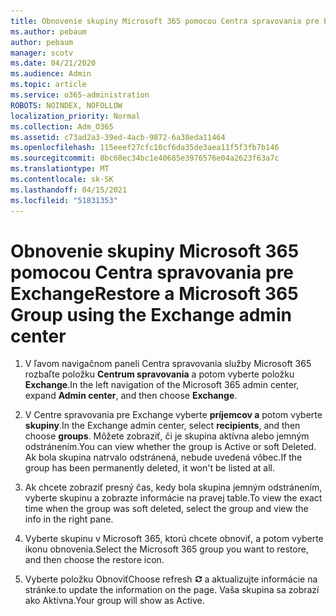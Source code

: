 ```yaml
---
title: Obnovenie skupiny Microsoft 365 pomocou Centra spravovania pre Exchange
ms.author: pebaum
author: pebaum
manager: scotv
ms.date: 04/21/2020
ms.audience: Admin
ms.topic: article
ms.service: o365-administration
ROBOTS: NOINDEX, NOFOLLOW
localization_priority: Normal
ms.collection: Adm_O365
ms.assetid: c73ad2a3-39ed-4acb-9872-6a38eda11464
ms.openlocfilehash: 115eeef27cfc10cf6da35de3aea11f5f3fb7b146
ms.sourcegitcommit: 8bc60ec34bc1e40685e3976576e04a2623f63a7c
ms.translationtype: MT
ms.contentlocale: sk-SK
ms.lasthandoff: 04/15/2021
ms.locfileid: "51831353"
---
```

# <a name="restore-a-microsoft-365-group-using-the-exchange-admin-center"></a><span data-ttu-id="74403-102">Obnovenie skupiny Microsoft 365 pomocou Centra spravovania pre Exchange</span><span class="sxs-lookup"><span data-stu-id="74403-102">Restore a Microsoft 365 Group using the Exchange admin center</span></span>

1. <span data-ttu-id="74403-103">V ľavom navigačnom paneli Centra spravovania služby Microsoft 365 rozbaľte položku **Centrum spravovania** a potom vyberte položku **Exchange**.</span><span class="sxs-lookup"><span data-stu-id="74403-103">In the left navigation of the Microsoft 365 admin center, expand **Admin center**, and then choose **Exchange**.</span></span>
    
2. <span data-ttu-id="74403-104">V Centre spravovania pre Exchange vyberte **príjemcov a** potom vyberte **skupiny**.</span><span class="sxs-lookup"><span data-stu-id="74403-104">In the Exchange admin center, select **recipients**, and then choose **groups**.</span></span> <span data-ttu-id="74403-105">Môžete zobraziť, či je skupina aktívna alebo jemným odstránením.</span><span class="sxs-lookup"><span data-stu-id="74403-105">You can view whether the group is Active or soft Deleted.</span></span> <span data-ttu-id="74403-106">Ak bola skupina natrvalo odstránená, nebude uvedená vôbec.</span><span class="sxs-lookup"><span data-stu-id="74403-106">If the group has been permanently deleted, it won't be listed at all.</span></span>
    
3. <span data-ttu-id="74403-107">Ak chcete zobraziť presný čas, kedy bola skupina jemným odstránením, vyberte skupinu a zobrazte informácie na pravej table.</span><span class="sxs-lookup"><span data-stu-id="74403-107">To view the exact time when the group was soft deleted, select the group and view the info in the right pane.</span></span>
    
4. <span data-ttu-id="74403-108">Vyberte skupinu v Microsoft 365, ktorú chcete obnoviť, a potom vyberte ikonu obnovenia.</span><span class="sxs-lookup"><span data-stu-id="74403-108">Select the Microsoft 365 group you want to restore, and then choose the restore icon.</span></span>
    
5. <span data-ttu-id="74403-109">Vyberte položku Obnoviť</span><span class="sxs-lookup"><span data-stu-id="74403-109">Choose refresh</span></span> ![Ikona Obnoviť](media/6464df90-2a91-4c1f-92a6-9a38c7696ac3.gif) <span data-ttu-id="74403-111">a aktualizujte informácie na stránke.</span><span class="sxs-lookup"><span data-stu-id="74403-111">to update the information on the page.</span></span> <span data-ttu-id="74403-112">Vaša skupina sa zobrazí ako Aktívna.</span><span class="sxs-lookup"><span data-stu-id="74403-112">Your group will show as Active.</span></span> 
    

